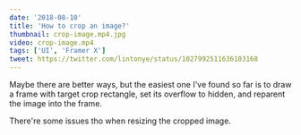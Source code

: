 ```yaml
---
date: '2018-08-10'
title: 'How to crop an image?'
thumbnail: crop-image.mp4.jpg
video: crop-image.mp4
tags: ['UI', 'Framer X']
tweet: https://twitter.com/lintonye/status/1027992511636103168
---
```


Maybe there are better ways, but the easiest one I've found so far is to draw a frame with target crop rectangle, set its overflow to hidden, and reparent the image into the frame.

There're some issues tho when resizing the cropped image.

